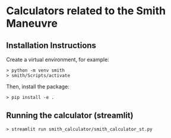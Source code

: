 # Calculators related to the Smith Maneuvre

## Installation Instructions

Create a virtual environment, for example:
```shell
> python -m venv smith
> smith/Scripts/activate
```

Then, install the package:
```shell
> pip install -e .
```

## Running the calculator (streamlit)

```shell
> streamlit run smith_calculator/smith_calculator_st.py
```
